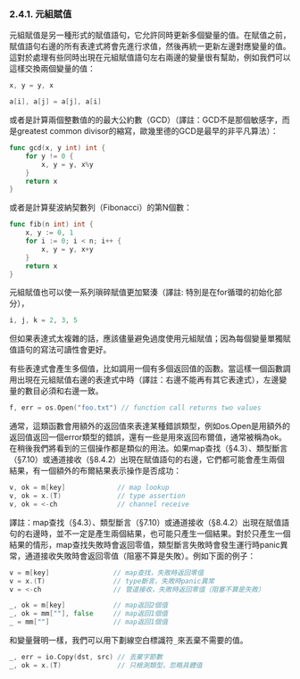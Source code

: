 ### 2.4.1. 元組賦值

元組賦值是另一種形式的賦值語句，它允許同時更新多個變量的值。在賦值之前，賦值語句右邊的所有表達式將會先進行求值，然後再統一更新左邊對應變量的值。這對於處理有些同時出現在元組賦值語句左右兩邊的變量很有幫助，例如我們可以這樣交換兩個變量的值：

```Go
x, y = y, x

a[i], a[j] = a[j], a[i]
```

或者是計算兩個整數值的的最大公約數（GCD）（譯註：GCD不是那個敏感字，而是greatest common divisor的縮寫，歐幾里德的GCD是最早的非平凡算法）：

```Go
func gcd(x, y int) int {
	for y != 0 {
		x, y = y, x%y
	}
	return x
}
```

或者是計算斐波納契數列（Fibonacci）的第N個數：

```Go
func fib(n int) int {
	x, y := 0, 1
	for i := 0; i < n; i++ {
		x, y = y, x+y
	}
	return x
}
```

元組賦值也可以使一系列瑣碎賦值更加緊湊（譯註: 特別是在for循環的初始化部分），

```Go
i, j, k = 2, 3, 5
```

但如果表達式太複雜的話，應該儘量避免過度使用元組賦值；因為每個變量單獨賦值語句的寫法可讀性會更好。

有些表達式會產生多個值，比如調用一個有多個返回值的函數。當這樣一個函數調用出現在元組賦值右邊的表達式中時（譯註：右邊不能再有其它表達式），左邊變量的數目必須和右邊一致。

```Go
f, err = os.Open("foo.txt") // function call returns two values
```

通常，這類函數會用額外的返回值來表達某種錯誤類型，例如os.Open是用額外的返回值返回一個error類型的錯誤，還有一些是用來返回布爾值，通常被稱為ok。在稍後我們將看到的三個操作都是類似的用法。如果map查找（§4.3）、類型斷言（§7.10）或通道接收（§8.4.2）出現在賦值語句的右邊，它們都可能會產生兩個結果，有一個額外的布爾結果表示操作是否成功：

```Go
v, ok = m[key]             // map lookup
v, ok = x.(T)              // type assertion
v, ok = <-ch               // channel receive
```

譯註：map查找（§4.3）、類型斷言（§7.10）或通道接收（§8.4.2）出現在賦值語句的右邊時，並不一定是產生兩個結果，也可能只產生一個結果。對於只產生一個結果的情形，map查找失敗時會返回零值，類型斷言失敗時會發生運行時panic異常，通道接收失敗時會返回零值（阻塞不算是失敗）。例如下面的例子：

```Go
v = m[key]                // map查找，失敗時返回零值
v = x.(T)                 // type斷言，失敗時panic異常
v = <-ch                  // 管道接收，失敗時返回零值（阻塞不算是失敗）

_, ok = m[key]            // map返回2個值
_, ok = mm[""], false     // map返回1個值
_ = mm[""]                // map返回1個值
```

和變量聲明一樣，我們可以用下劃線空白標識符`_`來丟棄不需要的值。

```Go
_, err = io.Copy(dst, src) // 丟棄字節數
_, ok = x.(T)              // 只檢測類型，忽略具體值
```


